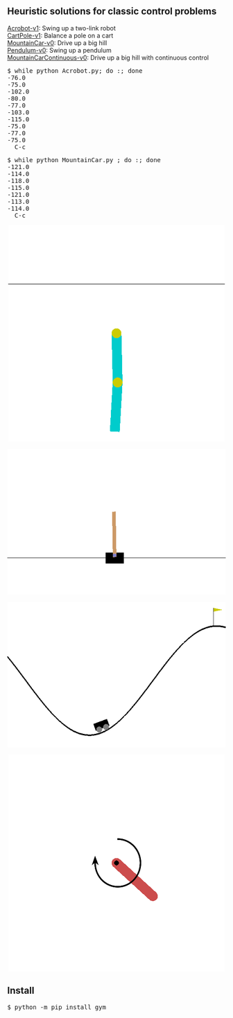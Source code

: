 <H2>Heuristic solutions for classic control problems</H2>

[Acrobot-v1](Acrobot.py): Swing up a two-link robot<BR/>
[CartPole-v1](CartPole.py): Balance a pole on a cart<BR/>
[MountainCar-v0](MountainCar.py): Drive up a big hill<BR/>
[Pendulum-v0](Pendulum.py): Swing up a pendulum<BR/>
[MountainCarContinuous-v0](MountainCarContinuous.py): Drive up a big hill with continuous control<BR/>

<PRE>
$ while python Acrobot.py; do :; done
-76.0
-75.0
-102.0
-80.0
-77.0
-103.0
-115.0
-75.0
-77.0
-75.0
  C-c
</PRE>

<PRE>
$ while python MountainCar.py ; do :; done
-121.0
-114.0
-118.0
-115.0
-121.0
-113.0
-114.0
  C-c
</PRE>

<p align="center"><img src="img/Acrobot.gif"/></p>
<p align="center"><img src="img/CartPole.gif"/></p>
<p align="center"><img src="img/MountainCar.gif"/></p>
<p align="center"><img src="img/Pendulum.gif"/></p>

<H2>Install</H2>
<PRE>
$ python -m pip install gym
</PRE>
